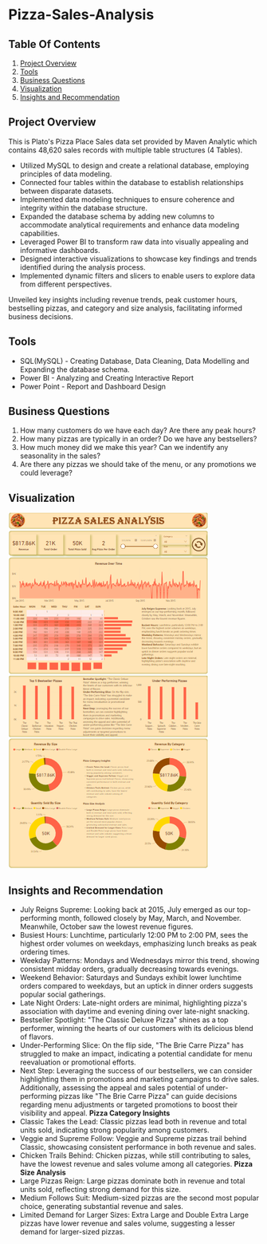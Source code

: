 # Pizza-Sales-Analysis

## Table Of Contents

1. [Project Overview](#project-overview)
2. [Tools](#tools)
3. [Business Questions](#business-questions)
4. [Visualization](#visualization)
5. [Insights and Recommendation](#insights-and-recommendation)


## Project Overview
This is Plato's Pizza Place Sales data set provided by Maven Analytic which contains 48,620 sales records with multiple table structures (4 Tables). 
* Utilized MySQL to design and create a relational database, employing principles of data modeling.
* Connected four tables within the database to establish relationships between disparate datasets.
* Implemented data modeling techniques to ensure coherence and integrity within the database structure.
* Expanded the database schema by adding new columns to accommodate analytical requirements and enhance data modeling capabilities.
* Leveraged Power BI to transform raw data into visually appealing and informative dashboards.
* Designed interactive visualizations to showcase key findings and trends identified during the analysis process.
* Implemented dynamic filters and slicers to enable users to explore data from different perspectives.

Unveiled key insights including revenue trends, peak customer hours, bestselling pizzas, and category and size analysis, facilitating informed business decisions.

## Tools
* SQL(MySQL) - Creating Database, Data Cleaning, Data Modelling and Expanding the database schema.
* Power BI - Analyzing and Creating Interactive Report
* Power Point - Report and Dashboard Design

## Business Questions
1. How many customers do we have each day? Are there any peak hours? 
2. How many pizzas are typically in an order? Do we have any bestsellers?
3. How much money did we make this year? Can we indentify any seasonality in the sales?
4. Are there any pizzas we should take of the menu, or any promotions we could leverage? 

## Visualization
![Plato's Pizza Sales Analysis Report](https://github.com/Zay-Yar-Htay/Pizza-Sales-Analysis/blob/main/Plato's%20Pizza%20Sales%20Analysis.png)

## Insights and Recommendation
* July Reigns Supreme: Looking back at 2015, July emerged as our top-performing month, followed closely by May, March, and November. Meanwhile, October saw the lowest revenue figures.
* Busiest Hours: Lunchtime, particularly 12:00 PM to 2:00 PM, sees the highest order volumes on weekdays, emphasizing lunch breaks as peak ordering times.
* Weekday Patterns: Mondays and Wednesdays mirror this trend, showing consistent midday orders, gradually decreasing towards evenings.
* Weekend Behavior: Saturdays and Sundays exhibit lower lunchtime orders compared to weekdays, but an uptick in dinner orders suggests popular social gatherings.
* Late Night Orders: Late-night orders are minimal, highlighting pizza's association with daytime and evening dining over late-night snacking.
* Bestseller Spotlight: "The Classic Deluxe Pizza" shines as a top performer, winning the hearts of our customers with its delicious blend of flavors.
* Under-Performing Slice: On the flip side, "The Brie Carre Pizza" has struggled to make an impact, indicating a potential candidate for menu reevaluation or promotional efforts.
* Next Step: Leveraging the success of our bestsellers, we can consider highlighting them in promotions and marketing campaigns to drive sales. Additionally, assessing the appeal and sales potential of under-performing pizzas like "The Brie Carre Pizza" can guide decisions regarding menu adjustments or targeted promotions to boost their visibility and appeal.
**Pizza Category Insights**
* Classic Takes the Lead: Classic pizzas lead both in revenue and total units sold, indicating strong popularity among customers.
* Veggie and Supreme Follow: Veggie and Supreme pizzas trail behind Classic, showcasing consistent performance in both revenue and sales.
* Chicken Trails Behind: Chicken pizzas, while still contributing to sales, have the lowest revenue and sales volume among all categories.
**Pizza Size Analysis**
* Large Pizzas Reign: Large pizzas dominate both in revenue and total units sold, reflecting strong demand for this size.
* Medium Follows Suit: Medium-sized pizzas are the second most popular choice, generating substantial revenue and sales.
* Limited Demand for Larger Sizes: Extra Large and Double Extra Large pizzas have lower revenue and sales volume, suggesting a lesser demand for larger-sized pizzas.
